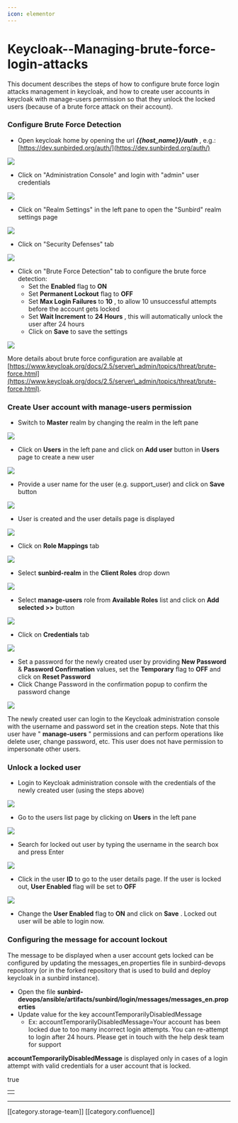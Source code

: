 ```yaml
---
icon: elementor
---
```


# Keycloak--Managing-brute-force-login-attacks

This document describes the steps of how to configure brute force login attacks management in keycloak, and how to create user accounts in keycloak with manage-users permission so that they unlock the locked users (because of a brute force attack on their account).

### Configure Brute Force Detection

* Open keycloak home by opening the url  _**\{{host\_name\}}/auth**_ , e.g.: [https://dev.sunbirded.org/auth/](https://dev.sunbirded.org/auth/)

![](../../../../.gitbook/assets/1\_Keycloak\_admin\_home.png)

* Click on "Administration Console" and login with "admin" user credentials

![](../../../../.gitbook/assets/2\_Keycloak\_login.png)

* Click on "Realm Settings" in the left pane to open the "Sunbird" realm settings page

![](../../../../.gitbook/assets/3\_Keycloak\_realm\_settings.png)

* Click on "Security Defenses" tab

![](../../../../.gitbook/assets/4\_Keycloak\_security\_defenses.png)

* Click on "Brute Force Detection" tab to configure the brute force detection:
  * Set the **Enabled** flag to **ON**
  * Set **Permanent Lockout** flag to **OFF**
  * Set **Max Login Failures** to **10** , to allow 10 unsuccessful attempts before the account gets locked
  * Set **Wait Increment** to **24 Hours** , this will automatically unlock the user after 24 hours
  * Click on **Save** to save the settings

![](../../../../.gitbook/assets/5\_Keycloak\_brute\_force\_detection.png)

More details about brute force configuration are available at [https://www.keycloak.org/docs/2.5/server\_admin/topics/threat/brute-force.html](https://www.keycloak.org/docs/2.5/server\_admin/topics/threat/brute-force.html).

### Create User account with manage-users permission

* Switch to **Master** realm by changing the realm in the left pane

![](../../../../.gitbook/assets/6\_Keycloak\_master\_realm.png)

* Click on **Users** in the left pane and click on **Add user** button in **Users** page to create a new user

![](../../../../.gitbook/assets/7\_Keycloak\_master\_realm\_users.png)

* Provide a user name for the user (e.g. support\_user) and click on **Save** button

![](../../../../.gitbook/assets/8\_Keycloak\_new\_user.png)

* User is created and the user details page is displayed

![](../../../../.gitbook/assets/9\_Keycloak\_new\_user\_2.png)

* Click on **Role Mappings** tab

![](../../../../.gitbook/assets/10\_Keycloak\_user\_roles.png)

* Select **sunbird-realm** in the **Client Roles** drop down

![](../../../../.gitbook/assets/11\_Keycloak\_sunbird\_realm\_roles.png)

* Select **manage-users** role from **Available Roles** list and click on **Add selected >>** button

![](../../../../.gitbook/assets/12\_Keycloak\_assign\_roles.png)

* Click on **Credentials** tab

![](../../../../.gitbook/assets/13\_Keycloak\_credentials.png)

* Set a password for the newly created user by providing **New Password** & **Password Confirmation**  values, set the **Temporary** flag to **OFF** and click on **Reset Password**
* Click Change Password in the confirmation popup to confirm the password change

![](../../../../.gitbook/assets/15\_Keycloak\_update\_password\_2.png)

The newly created user can login to the Keycloak administration console with the username and password set in the creation steps. Note that this user have " **manage-users** " permissions and can perform operations like delete user, change password, etc. This user does not have permission to impersonate other users.

### Unlock a locked user

* Login to Keycloak administration console with the credentials of the newly created user (using the steps above)

![](../../../../.gitbook/assets/16\_Keycloak\_support\_user\_login.png)

* Go to the users list page by clicking on **Users** in the left pane

![](../../../../.gitbook/assets/17\_Keycloak\_users.png)

* Search for locked out user by typing the username in the search box and press Enter

![](../../../../.gitbook/assets/18\_Keycloak\_search\_user.png)

* Click in the user **ID** to go to the user details page. If the user is locked out, **User Enabled** flag will be set to **OFF**

![](../../../../.gitbook/assets/19\_Keycloak\_user\_details.png)

* Change the **User Enabled** flag to **ON** and click on **Save** . Locked out user will be able to login now.

### Configuring the message for account lockout

The message to be displayed when a user account gets locked can be configured by updating the messages\_en.properties file in sunbird-devops repository (or in the forked repository that is used to build and deploy keycloak in a sunbird instance).

* Open the file **sunbird-devops/ansible/artifacts/sunbird/login/messages/messages\_en.properties**
* Update value for the key accountTemporarilyDisabledMessage
  * Ex: accountTemporarilyDisabledMessage=Your account has been locked due to too many incorrect login attempts. You can re-attempt to login after 24 hours. Please get in touch with the help desk team for support

**accountTemporarilyDisabledMessage** is displayed only in cases of a login attempt with valid credentials for a user account that is locked.

true

|   |
| - |
|   |

***

\[\[category.storage-team]] \[\[category.confluence]]

